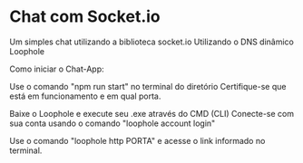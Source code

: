 # Chat com Socket.io

Um simples chat utilizando a biblioteca socket.io
Utilizando o DNS dinâmico Loophole

Como iniciar o Chat-App:

Use o comando "npm run start" no terminal do diretório
Certifique-se que está em funcionamento e em qual porta.

Baixe o Loophole e execute seu .exe através do CMD (CLI)
Conecte-se com sua conta usando o comando "loophole account login"

Use o comando "loophole http PORTA" e acesse o link informado no terminal.